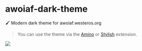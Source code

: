 # awoiaf-dark-theme
🖌️ Modern dark theme for awoiaf.westeros.org

> You can use the theme via the [Amino](https://chromewebstore.google.com/detail/amino-live-css-editor/pbcpfbcibpcbfbmddogfhcijfpboeaaf) or [Stylish](https://chromewebstore.google.com/detail/stylish-custom-themes-for/fjnbnpbmkenffdnngjfgmeleoegfcffe) extension.

<img src="https://i.ibb.co/PGv5M5mX/Yeni-Proje-15.png">
